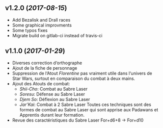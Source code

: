 ## v1.2.0 (_2017-08-15_)
* Add Bezalisk and Drall races
* Some graphical improvments
* Some typos fixes
* Migrate build on gitlab-ci instead of travis-ci

## v1.1.0 (_2017-01-29_)
* Diverses correction d‘orthographe
* Ajout de la fiche de personnage
* Suppression de l‘Atout *Florentine* pas vraiment utile dans l‘univers de Star Wars, surtout en comparaison du combat à deux mains.
* Ajout des Atouts de combat: 
  * *Shii-Cho*: Combat au Sabre Laser
  * *Soresu*: Défense au Sabre Laser
  * *Djem So*: Déflexion au Sabre Laser
  * *Jar’Kai*: Combat à 2 Sabre Laser
  Toutes ces techniques sont des formes de combat au Sabre Laser qui sont apprise aux Padawans et Apprentis durant leur formation.
* Revue des caractéristiques du Sabre Laser For+d6+8 -> For+d10